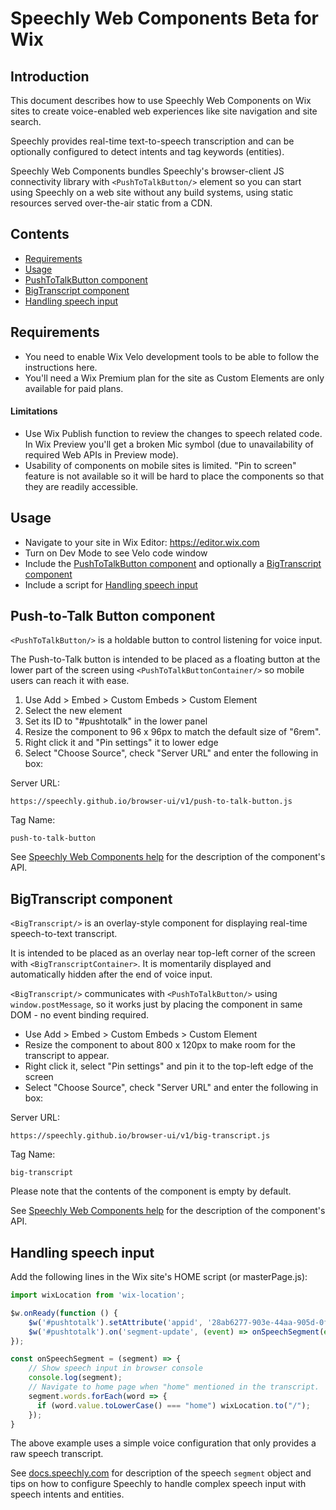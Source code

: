 # Speechly Web Components Beta for Wix

## Introduction

This document describes how to use Speechly Web Components on Wix sites to create voice-enabled web experiences like site navigation and site search.

Speechly provides real-time text-to-speech transcription and can be optionally configured to detect intents and tag keywords (entities).

Speechly Web Components bundles Speechly's browser-client JS connectivity library with `<PushToTalkButton/>` element so you can start using Speechly on a web site without any build systems, using static resources served over-the-air static from a CDN.

## Contents

- [Requirements](#requirements)
- [Usage](#usage)
- [PushToTalkButton component](#push-to-talk-button-component)
- [BigTranscript component](#bigtranscript-component)
- [Handling speech input](#handling-speech-input)

## Requirements

- You need to enable Wix Velo development tools to be able to follow the instructions here.
- You'll need a Wix Premium plan for the site as Custom Elements are only available for paid plans.

#### Limitations

- Use Wix Publish function to review the changes to speech related code. In Wix Preview you'll get a broken Mic symbol (due to unavailability of required Web APIs in Preview mode).
- Usability of components on mobile sites is limited. "Pin to screen" feature is not available so it will be hard to place the components so that they are readily accessible.

## Usage

- Navigate to your site in Wix Editor: https://editor.wix.com
- Turn on Dev Mode to see Velo code window
- Include the [PushToTalkButton component](#push-to-talk-button-component) and optionally a [BigTranscript component](#bigtranscript-component)
- Include a script for [Handling speech input](#handling-speech-input)

## Push-to-Talk Button component

`<PushToTalkButton/>` is a holdable button to control listening for voice input.

The Push-to-Talk button is intended to be placed as a floating button at the lower part of the screen using `<PushToTalkButtonContainer/>` so mobile users can reach it with ease.

1. Use Add > Embed > Custom Embeds > Custom Element
2. Select the new element
3. Set its ID to "#pushtotalk" in the lower panel
4. Resize the component to 96 x 96px to match the default size of "6rem".
5. Right click it and "Pin settings" it to lower edge
6. Select "Choose Source", check "Server URL" and enter the following in box:

Server URL:
```
https://speechly.github.io/browser-ui/v1/push-to-talk-button.js
```

Tag Name:
```
push-to-talk-button
```

See [Speechly Web Components help](https://speechly.github.io/browser-ui/v1/) for the description of the component's API.

## BigTranscript component

`<BigTranscript/>` is an overlay-style component for displaying real-time speech-to-text transcript.

It is intended to be placed as an overlay near top-left corner of the screen with `<BigTranscriptContainer>`. It is momentarily displayed and automatically hidden after the end of voice input.

`<BigTranscript/>` communicates with `<PushToTalkButton/>` using `window.postMessage`, so it works just by placing the component in same DOM - no event binding required.

- Use Add > Embed > Custom Embeds > Custom Element
- Resize the component to about 800 x 120px to make room for the transcript to appear.
- Right click it, select "Pin settings" and pin it to the top-left edge of the screen
- Select "Choose Source", check "Server URL" and enter the following in box:

Server URL:
```
https://speechly.github.io/browser-ui/v1/big-transcript.js
```

Tag Name:
```
big-transcript
```

Please note that the contents of the component is empty by default.

See [Speechly Web Components help](https://speechly.github.io/browser-ui/v1/) for the description of the component's API.

## Handling speech input

Add the following lines in the Wix site's HOME script (or masterPage.js):

```js
import wixLocation from 'wix-location';

$w.onReady(function () {
    $w('#pushtotalk').setAttribute('appid', '28ab6277-903e-44aa-905d-0f00d240063a');
    $w('#pushtotalk').on('segment-update', (event) => onSpeechSegment(event.detail))
});

const onSpeechSegment = (segment) => {   
    // Show speech input in browser console
    console.log(segment);
    // Navigate to home page when "home" mentioned in the transcript.
    segment.words.forEach(word => {
      if (word.value.toLowerCase() === "home") wixLocation.to("/");
    });
}
```

The above example uses a simple voice configuration that only provides a raw speech transcript.

See [docs.speechly.com](http://docs.speechly.com/) for description of the speech `segment` object and tips on how to configure Speechly to handle complex speech input with speech intents and entities.

